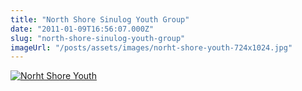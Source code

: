 ```yaml
---
title: "North Shore Sinulog Youth Group"
date: "2011-01-09T16:56:07.000Z"
slug: "north-shore-sinulog-youth-group"
imageUrl: "/posts/assets/images/norht-shore-youth-724x1024.jpg"
---
```


[![](https://i0.wp.com/santonino-nz.org/wp-content/uploads/2011/07/norht-shore-youth-724x1024.jpg?resize=623%2C929 "Norht Shore Youth")](https://i0.wp.com/santonino-nz.org/wp-content/uploads/2011/07/norht-shore-youth.jpg)